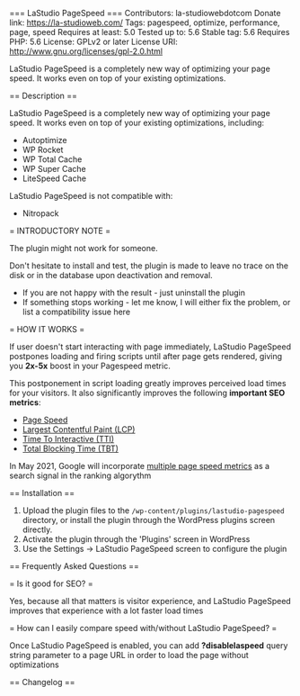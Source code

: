 === LaStudio PageSpeed ===
Contributors: la-studiowebdotcom
Donate link: https://la-studioweb.com/
Tags: pagespeed, optimize, performance, page, speed
Requires at least: 5.0
Tested up to: 5.6
Stable tag: 5.6
Requires PHP: 5.6
License: GPLv2 or later
License URI: http://www.gnu.org/licenses/gpl-2.0.html

LaStudio PageSpeed is a completely new way of optimizing your page speed. It works even on top of your existing optimizations.

== Description ==

LaStudio PageSpeed is a completely new way of optimizing your page speed. It works even on top of your existing optimizations, including:

* Autoptimize
* WP Rocket
* WP Total Cache
* WP Super Cache
* LiteSpeed Cache

LaStudio PageSpeed is not compatible with:

* Nitropack

= INTRODUCTORY NOTE =

The plugin might not work for someone.

Don't hesitate to install and test, the plugin is made to leave no trace on the disk or in the database upon deactivation and removal.

* If you are not happy with the result - just uninstall the plugin
* If something stops working - let me know, I will either fix the problem, or list a compatibility issue here

= HOW IT WORKS =

If user doesn't start interacting with page immediately, LaStudio PageSpeed postpones loading and firing scripts until after page gets rendered, giving you **2x-5x** boost in your Pagespeed metric.

This postponement in script loading greatly improves perceived load times for your visitors. It also significantly improves the following **important SEO metrics**:

* [Page Speed](https://developers.google.com/speed/pagespeed/insights/)
* [Largest Contentful Paint (LCP)](https://web.dev/lcp/)
* [Time To Interactive (TTI)](https://web.dev/tti/)
* [Total Blocking Time (TBT)](https://web.dev/tbt/)

In May 2021, Google will incorporate [multiple page speed metrics](https://developers.google.com/search/blog/2020/11/timing-for-page-experience) as a search signal in the ranking algorythm

== Installation ==

1. Upload the plugin files to the `/wp-content/plugins/lastudio-pagespeed` directory, or install the plugin through the WordPress plugins screen directly.
1. Activate the plugin through the 'Plugins' screen in WordPress
1. Use the Settings -> LaStudio PageSpeed screen to configure the plugin


== Frequently Asked Questions ==

= Is it good for SEO? =

Yes, because all that matters is visitor experience, and LaStudio PageSpeed improves that experience with a lot faster load times

= How can I easily compare speed with/without LaStudio PageSpeed? =

Once LaStudio PageSpeed is enabled, you can add **?disablelaspeed** query string parameter to a page URL in order to load the page without optimizations

== Changelog ==